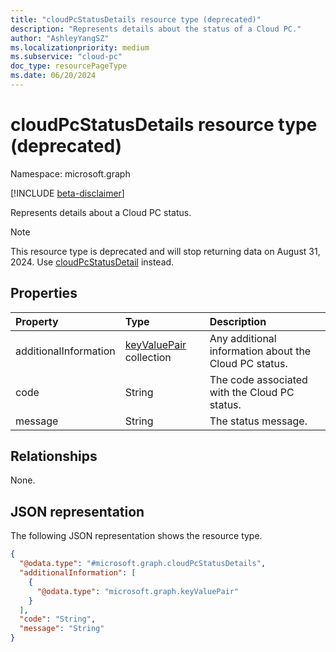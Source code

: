 ```yaml
---
title: "cloudPcStatusDetails resource type (deprecated)"
description: "Represents details about the status of a Cloud PC."
author: "AshleyYangSZ"
ms.localizationpriority: medium
ms.subservice: "cloud-pc"
doc_type: resourcePageType
ms.date: 06/20/2024
---
```


# cloudPcStatusDetails resource type (deprecated)

Namespace: microsoft.graph

[!INCLUDE [beta-disclaimer](../../includes/beta-disclaimer.md)]

Represents details about a Cloud PC status.

> [!NOTE]
> This resource type is deprecated and will stop returning data on August 31, 2024. Use [cloudPcStatusDetail](../resources/cloudpcstatusdetail.md) instead.

## Properties

|Property|Type|Description|
|:---|:---|:---|
|additionalInformation|[keyValuePair](../resources/keyvaluepair.md) collection|Any additional information about the Cloud PC status.|
|code|String|The code associated with the Cloud PC status.|
|message|String|The status message.|

## Relationships

None.

## JSON representation

The following JSON representation shows the resource type.
<!-- {
  "blockType": "resource",
  "@odata.type": "microsoft.graph.cloudPcStatusDetails",
  "openType": false
}
-->

``` json
{
  "@odata.type": "#microsoft.graph.cloudPcStatusDetails",
  "additionalInformation": [
    {
      "@odata.type": "microsoft.graph.keyValuePair"
    }
  ],
  "code": "String",
  "message": "String"
}
```

